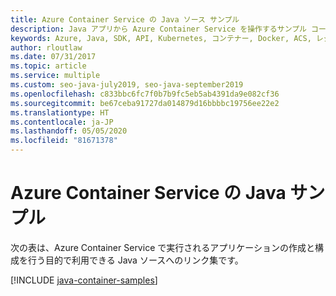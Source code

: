 ```yaml
---
title: Azure Container Service の Java ソース サンプル
description: Java アプリから Azure Container Service を操作するサンプル コードを入手しましょう。
keywords: Azure, Java, SDK, API, Kubernetes, コンテナー, Docker, ACS, レジストリ, イメージ
author: rloutlaw
ms.date: 07/31/2017
ms.topic: article
ms.service: multiple
ms.custom: seo-java-july2019, seo-java-september2019
ms.openlocfilehash: c833bbc6fc7f0b7b9fc5eb5ab4391da9e082cf36
ms.sourcegitcommit: be67ceba91727da014879d16bbbbc19756ee22e2
ms.translationtype: HT
ms.contentlocale: ja-JP
ms.lasthandoff: 05/05/2020
ms.locfileid: "81671378"
---
```

# <a name="java-samples-for-azure-container-service"></a>Azure Container Service の Java サンプル

次の表は、Azure Container Service で実行されるアプリケーションの作成と構成を行う目的で利用できる Java ソースへのリンク集です。

[!INCLUDE [java-container-samples](includes/java-container-samples.md)]